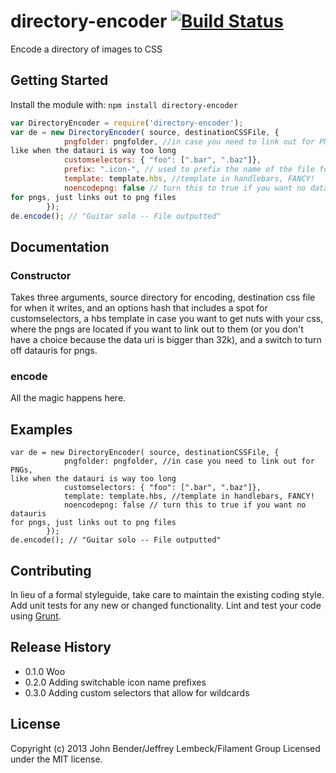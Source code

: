 # directory-encoder [![Build Status](https://secure.travis-ci.org/filamentgroup/directory-encoder.png?branch=master)](http://travis-ci.org/filamentgroup/directory-encoder)

Encode a directory of images to CSS

## Getting Started
Install the module with: `npm install directory-encoder`

```javascript
var DirectoryEncoder = require('directory-encoder');
var de = new DirectoryEncoder( source, destinationCSSFile, {
			pngfolder: pngfolder, //in case you need to link out for PNGs,
like when the datauri is way too long
			customselectors: { "foo": [".bar", ".baz"]}, 
			prefix: ".icon-", // used to prefix the name of the file for the CSS classname, .icon- is the default
			template: template.hbs, //template in handlebars, FANCY!
			noencodepng: false // turn this to true if you want no datauris
for pngs, just links out to png files
		});
de.encode(); // "Guitar solo -- File outputted"
```

## Documentation

### Constructor

Takes three arguments, source directory for encoding, destination css
file for when it writes, and an options hash that includes a spot for
customselectors, a hbs template in case you want to get nuts with your
css, where the pngs are located if you want to link out to them (or you
don't have a choice because the data uri is bigger than 32k), and a
switch to turn off datauris for pngs.

### encode

All the magic happens here.

## Examples
```
var de = new DirectoryEncoder( source, destinationCSSFile, {
			pngfolder: pngfolder, //in case you need to link out for PNGs,
like when the datauri is way too long
			customselectors: { "foo": [".bar", ".baz"]}, 
			template: template.hbs, //template in handlebars, FANCY!
			noencodepng: false // turn this to true if you want no datauris
for pngs, just links out to png files
		});
de.encode(); // "Guitar solo -- File outputted"
```

## Contributing
In lieu of a formal styleguide, take care to maintain the existing coding style. Add unit tests for any new or changed functionality. Lint and test your code using [Grunt](http://gruntjs.com/).

## Release History

* 0.1.0  Woo
* 0.2.0  Adding switchable icon name prefixes
* 0.3.0  Adding custom selectors that allow for wildcards

## License
Copyright (c) 2013 John Bender/Jeffrey Lembeck/Filament Group
Licensed under the MIT license.
